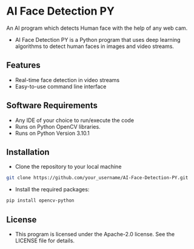 # AI Face Detection PY
An AI program which detects Human face with the help of any web cam.
- AI Face Detection PY is a Python program that uses deep learning algorithms to detect human faces in images and video streams.

## Features
- Real-time face detection in video streams
- Easy-to-use command line interface

## Software Requirements

- Any IDE of your choice to run/execute the code
- Runs on Python OpenCV libraries.
- Runs on Python Version 3.10.1

## Installation
- Clone the repository to your local machine
```bash
git clone https://github.com/your_username/AI-Face-Detection-PY.git
```
- Install the required packages:
```bash
pip install opencv-python
```

## License
- This program is licensed under the Apache-2.0 license. See the LICENSE file for details.
